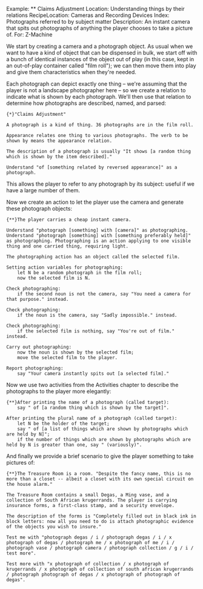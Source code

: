 Example: ** Claims Adjustment
Location: Understanding things by their relations
RecipeLocation: Cameras and Recording Devices
Index: Photographs referred to by subject matter
Description: An instant camera that spits out photographs of anything the player chooses to take a picture of.
For: Z-Machine

  
We start by creating a camera and a photograph object. As usual when we want to have a kind of object that can be dispensed in bulk, we start off with a bunch of identical instances of the object out of play (in this case, kept in an out-of-play container called "film roll"); we can then move them into play and give them characteristics when they're needed.

  
Each photograph can depict exactly one thing – we're assuming that the player is not a landscape photographer here – so we create a relation to indicate what is shown by each photograph. We'll then use that relation to determine how photographs are described, named, and parsed:

  

``` inform7
{*}"Claims Adjustment"

A photograph is a kind of thing. 36 photographs are in the film roll.

Appearance relates one thing to various photographs. The verb to be shown by means the appearance relation.

The description of a photograph is usually "It shows [a random thing which is shown by the item described]."

Understand "of [something related by reversed appearance]" as a photograph.
```

  
This allows the player to refer to any photograph by its subject: useful if we have a large number of them.

  
Now we create an action to let the player use the camera and generate these photograph objects:

  

``` inform7
{**}The player carries a cheap instant camera.

Understand "photograph [something] with [camera]" as photographing. Understand "photograph [something] with [something preferably held]" as photographing. Photographing is an action applying to one visible thing and one carried thing, requiring light.

The photographing action has an object called the selected film.

Setting action variables for photographing:
	let N be a random photograph in the film roll;
	now the selected film is N.

Check photographing:
	if the second noun is not the camera, say "You need a camera for that purpose." instead.

Check photographing:
	if the noun is the camera, say "Sadly impossible." instead.

Check photographing:
	if the selected film is nothing, say "You're out of film." instead.

Carry out photographing:
	now the noun is shown by the selected film;
	move the selected film to the player.

Report photographing:
	say "Your camera instantly spits out [a selected film]."
```

  
Now we use two activities from the Activities chapter to describe the photographs to the player more elegantly:

  

``` inform7
{**}After printing the name of a photograph (called target):
	say " of [a random thing which is shown by the target]".

After printing the plural name of a photograph (called target):
	let N be the holder of the target;
	say " of [a list of things which are shown by photographs which are held by N]";
	if the number of things which are shown by photographs which are held by N is greater than one, say " (variously)".
```

  
And finally we provide a brief scenario to give the player something to take pictures of:

  

``` inform7
{**}The Treasure Room is a room. "Despite the fancy name, this is no more than a closet -- albeit a closet with its own special circuit on the house alarm."

The Treasure Room contains a small Degas, a Ming vase, and a collection of South African krugerrands. The player is carrying insurance forms, a first-class stamp, and a security envelope.

The description of the forms is "Completely filled out in black ink in block letters: now all you need to do is attach photographic evidence of the objects you wish to insure."

Test me with "photograph degas / i / photograph degas / i / x photograph of degas / photograph me / x photograph of me / i / photograph vase / photograph camera / photograph collection / g / i / test more".

Test more with "x photograph of collection / x photograph of krugerrands / x photograph of collection of south african krugerrands / photograph photograph of degas / x photograph of photograph of degas".
```


